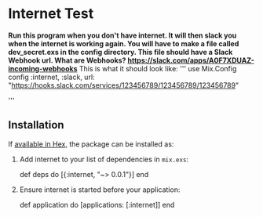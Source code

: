 # Internet Test

**Run this program when you don't have internet. It will then slack you when the internet is working again. You will have to make a file called dev_secret.exs in the config directory. This file should have a Slack Webhook url. What are Webhooks? https://slack.com/apps/A0F7XDUAZ-incoming-webhooks**
This is what it should look like:
'''
use Mix.Config
config :internet, :slack, url: "https://hooks.slack.com/services/123456789/123456789/123456789"

'''

## Installation

If [available in Hex](https://hex.pm/docs/publish), the package can be installed as:

  1. Add internet to your list of dependencies in `mix.exs`:

        def deps do
          [{:internet, "~> 0.0.1"}]
        end

  2. Ensure internet is started before your application:

        def application do
          [applications: [:internet]]
        end
